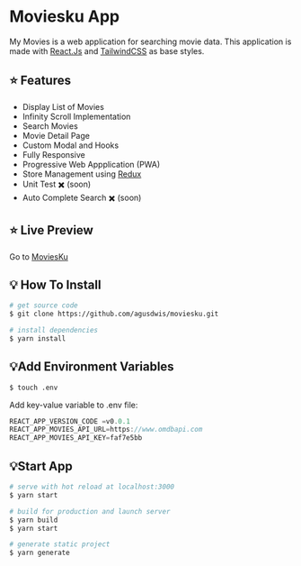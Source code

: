 # Moviesku App
My Movies is a web application for searching movie data. This application is made with [React.Js](https://reactjs.org/) and [TailwindCSS](https://tailwindcss.com/) as base styles.

## :star: Features
* Display List of Movies
* Infinity Scroll Implementation
* Search Movies
* Movie Detail Page
* Custom Modal and Hooks
* Fully Responsive
* Progressive Web Appplication (PWA)
* Store Management using [Redux](https://redux.js.org/)
* Unit Test ✖️ (soon) 
* Auto Complete Search ✖️ (soon)

## :star: Live Preview
Go to [MoviesKu](https://moviesku.vercel.app/)

## :bulb: How To Install

```bash
# get source code
$ git clone https://github.com/agusdwis/moviesku.git

# install dependencies
$ yarn install
```

## :bulb:Add Environment Variables
```bash
$ touch .env
```
Add key-value variable to .env file:
```javascript
REACT_APP_VERSION_CODE =v0.0.1
REACT_APP_MOVIES_API_URL=https://www.omdbapi.com
REACT_APP_MOVIES_API_KEY=faf7e5bb
```

## :bulb:Start App
```bash
# serve with hot reload at localhost:3000
$ yarn start

# build for production and launch server
$ yarn build
$ yarn start

# generate static project
$ yarn generate
```

